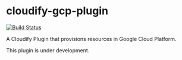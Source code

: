 # cloudify-gcp-plugin

[![Build Status](https://travis-ci.org/cloudify-cosmo/cloudify-gcp-plugin.svg?branch=master)](https://travis-ci.org/cloudify-cosmo/cloudify-gcp-plugin)

A Cloudify Plugin that provisions resources in Google Cloud Platform. 

This plugin is under development.
